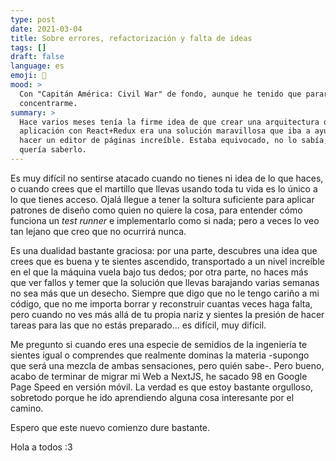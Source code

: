 ```yaml
---
type: post
date: 2021-03-04
title: Sobre errores, refactorización y falta de ideas
tags: []
draft: false
language: es
emoji: 🐞
mood: >
  Con "Capitán América: Civil War" de fondo, aunque he tenido que pararlo para
  concentrarme.
summary: >
  Hace varios meses tenía la firme idea de que crear una arquitectura de una
  aplicación con React+Redux era una solución maravillosa que iba a ayudarnos a
  hacer un editor de páginas increíble. Estaba equivocado, no lo sabía, y no
  quería saberlo.
---
```


Es muy difícil no sentirse atacado cuando no tienes ni idea de lo que haces, o
cuando crees que el martillo que llevas usando toda tu vida es lo único a lo que
tienes acceso. Ojalá llegue a tener la soltura suficiente para aplicar patrones
de diseño como quien no quiere la cosa, para entender cómo funciona un _test
runner_ e implementarlo como si nada; pero a veces lo veo tan lejano que creo
que no ocurrirá nunca.

Es una dualidad bastante graciosa: por una parte, descubres una idea que crees
que es buena y te sientes ascendido, transportado a un nivel increíble en el que
la máquina vuela bajo tus dedos; por otra parte, no haces más que ver fallos y
temer que la solución que llevas barajando varias semanas no sea más que un
desecho. Siempre que digo que no le tengo cariño a mi código, que no me importa
borrar y reconstruir cuantas veces haga falta, pero cuando no ves más allá de tu
propia nariz y sientes la presión de hacer tareas para las que no estás
preparado... es difícil, muy difícil.

Me pregunto si cuando eres una especie de semidios de la ingeniería te sientes
igual o comprendes que realmente dominas la materia -supongo que será una mezcla
de ambas sensaciones, pero quién sabe-. Pero bueno, acabo de terminar de migrar
mi Web a NextJS, he sacado 98 en Google Page Speed en versión móvil. La verdad
es que estoy bastante orgulloso, sobretodo porque he ido aprendiendo alguna cosa
interesante por el camino.

Espero que este nuevo comienzo dure bastante.

Hola a todos :3
